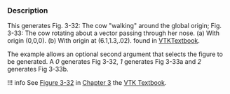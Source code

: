 ### Description

This generates Fig. 3-32: The cow "walking" around the global origin; Fig. 3-33: The cow rotating about a vector passing through her nose. (a) With origin (0,0,0). (b) With origin at (6.1,1.3,.02). found in [VTKTextbook](https://www.kitware.com/products/books/VTKTextbook.pdf).

The example allows an optional second argument that selects the figure to be generated. A *0* generates Fig 3-32, *1* generates Fig 3-33a and *2* generates Fig 3-33b.

!!! info
    See [Figure 3-32](../../../VTKBook/03Chapter3/#Figure%203-32) in [Chapter 3](../../../VTKBook/03Chapter3) the [VTK Textbook](../../../VTKBook/01Chapter1).
